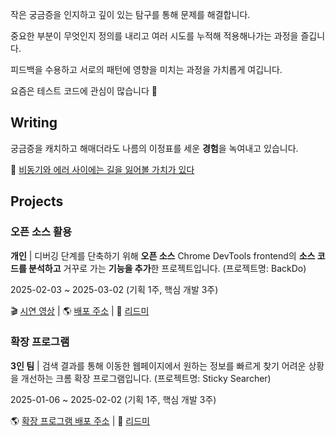작은 궁금증을 인지하고 깊이 있는 탐구를 통해 문제를 해결합니다.

중요한 부분이 무엇인지 정의를 내리고 여러 시도를 누적해 적용해나가는 과정을 즐깁니다.

피드백을 수용하고 서로의 패턴에 영향을 미치는 과정을 가치롭게 여깁니다.

요즘은 테스트 코드에 관심이 많습니다 🧪

## Writing

궁금증을 캐치하고 해매더라도 나름의 이정표를 세운 **경험**을 녹여내고 있습니다.

🔖 [비동기와 에러 사이에는 길을 잃어볼 가치가 있다](https://medium.com/@hong7ya/%EB%B9%84%EB%8F%99%EA%B8%B0%EC%99%80-%EC%97%90%EB%9F%AC-%EC%82%AC%EC%9D%B4%EC%97%90%EB%8A%94-%EA%B8%B8%EC%9D%84-%EC%9E%83%EC%96%B4%EB%B3%BC-%EA%B0%80%EC%B9%98%EA%B0%80-%EC%9E%88%EB%8B%A4-74ef46f8d946)

## Projects

### 오픈 소스 활용

**개인** | 디버깅 단계를 단축하기 위해 **오픈 소스** Chrome DevTools frontend의 **소스 코드를 분석하고** 거꾸로 가는 **기능을 추가**한 프로젝트입니다. (프로젝트명: BackDo)

2025-02-03 ~ 2025-03-02 (기획 1주, 핵심 개발 3주)

🎬 [시연 영상](https://www.youtube.com/watch?v=ft9zQljooL8) | 🌎 [배포 주소](https://landing.backdo.site/) | 📂 [리드미](https://github.com/hong7ya/backdo-devtools-frontend?tab=readme-ov-file#backdo)

### 확장 프로그램

**3인 팀** | 검색 결과를 통해 이동한 웹페이지에서 원하는 정보를 빠르게 찾기 어려운 상황을 개선하는 크롬 확장 프로그램입니다. (프로젝트명: Sticky Searcher)

2025-01-06 ~ 2025-02-02 (기획 1주, 핵심 개발 3주)

🌎 [확장 프로그램 배포 주소](https://chromewebstore.google.com/detail/sticky-searcher/hgffglicdkekapoilckejhebgopacdld?hl=ko&utm_source=ext_sidebar) | 📂 [리드미](https://github.com/Sticky-Seacher/sticky-searcher-extension?tab=readme-ov-file#sticky-searcher)

